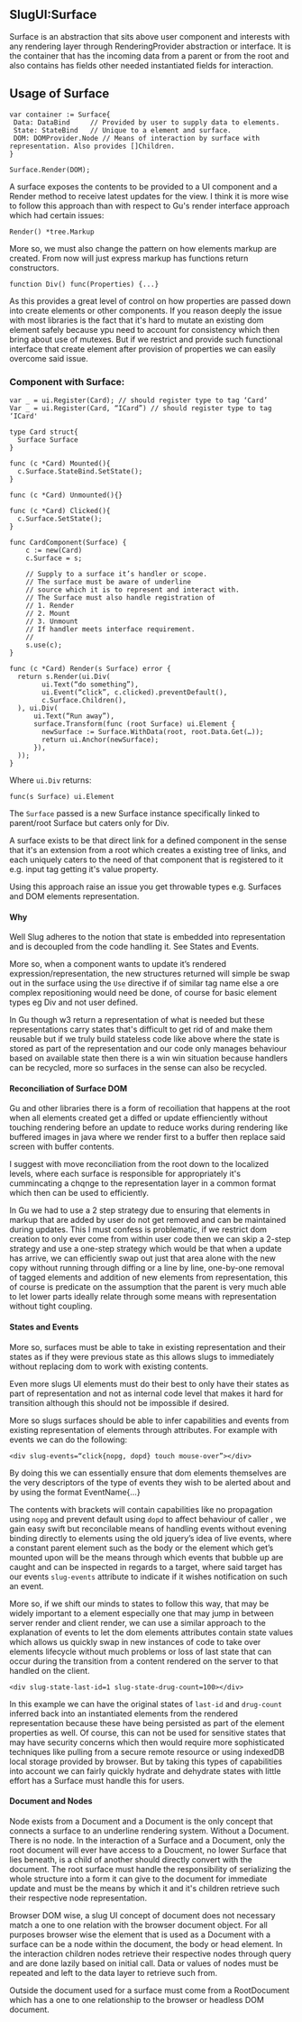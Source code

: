 SlugUI:Surface
-----------------
Surface is an abstraction that sits above user component and interests with any rendering layer through RenderingProvider abstraction or interface. It is the container that has the incoming data from a parent or from the root and also contains has fields other needed instantiated fields for interaction.


 ## Usage of Surface

```
var container := Surface{
 Data: DataBind     // Provided by user to supply data to elements.
 State: StateBind   // Unique to a element and surface.
 DOM: DOMProvider.Node // Means of interaction by surface with representation. Also provides []Children.
} 

Surface.Render(DOM);
```

A surface exposes the contents to be provided to a UI component and a Render method to receive latest updates for the view. 
I think it is more wise to follow this approach than with respect to Gu's render interface approach which had certain issues:

```
Render() *tree.Markup
```

More so, we must also change the pattern on how elements markup are created. From now will just express markup has functions return constructors. 

```
function Div() func(Properties) {...}
```

As this provides a great level of control on how properties are passed down into create elements or other components. If you reason deeply the issue with most libraries is the fact that it's hard to mutate an existing dom element safely because ypu need to account for consistency which then bring about use of mutexes. But if we restrict and provide such functional interface that create element after provision of properties we can easily overcome said issue. 

### Component with Surface: 

```
var _ = ui.Register(Card); // should register type to tag ‘Card’
Var _ = ui.Register(Card, “ICard”) // should register type to tag ‘ICard'

type Card struct{
  Surface Surface
}

func (c *Card) Mounted(){
  c.Surface.StateBind.SetState();
}

func (c *Card) Unmounted(){}

func (c *Card) Clicked(){
  c.Surface.SetState();
}

func CardComponent(Surface) {
    c := new(Card)
    c.Surface = s;
    
    // Supply to a surface it’s handler or scope.
    // The surface must be aware of underline 
    // source which it is to represent and interact with.
    // The Surface must also handle registration of
    // 1. Render
    // 2. Mount
    // 3. Unmount
    // If handler meets interface requirement.
    //
    s.use(c);
}

func (c *Card) Render(s Surface) error {
  return s.Render(ui.Div(
        ui.Text(“do something”),
        ui.Event(“click”, c.clicked).preventDefault(),
        c.Surface.Children(),
  ), ui.Div(
      ui.Text(“Run away”),
      surface.Transform(func (root Surface) ui.Element {
        newSurface := Surface.WithData(root, root.Data.Get(…));
        return ui.Anchor(newSurface);
      }),
  ));
}
```

Where `ui.Div` returns:

```
func(s Surface) ui.Element
```

The `Surface` passed is a new Surface instance specifically linked to parent/root Surface but caters only for Div.

A surface exists to be that direct link for a defined component in the sense that it's an extension from a root which creates a existing tree of links, and each uniquely caters to the need of that component that is registered to it e.g. input tag getting it's value property. 

Using this approach raise an issue you get throwable types e.g. Surfaces and DOM elements representation. 

#### Why
Well Slug adheres to the notion that state is embedded into representation and is decoupled from the code handling it. See States and Events.

More so, when a component wants to update it’s rendered expression/representation, the new structures returned will simple be swap out in the surface using the `Use` directive if  of similar tag name else a ore complex repositioning would need be done, of course for basic element types eg Div and not user defined.

In Gu though w3 return a representation of what is needed but these representations carry states that's difficult to get rid of and make them reusable but if we truly build stateless code like above where the state is stored as part of the representation and our code only manages behaviour based on available state then there is a win win situation because handlers can be recycled, more so surfaces in the sense can also be recycled.

#### Reconciliation of Surface DOM
Gu and other libraries there is a form of recoiliation that happens at the root when all elements created get a diffed or update effienciently without touching rendering before an update to reduce works during rendering like buffered images in java where we render first to a buffer then replace said screen with buffer contents.

I suggest with move reconciliation from the root down to the localized levels, where each surface is responsible for appropriately it's cummincating a chqnge to the representation layer in a common format which then can be used to efficiently. 

In Gu we  had to use a 2 step strategy due to ensuring that elements in markup that are added by user do not get removed and can be maintained during updates. This I must confess is problematic, if we restrict dom creation to only ever come from within user code then we can skip a 2-step strategy and use a one-step strategy which would be that when a update has arrive, we can efficiently swap out just that area alone with the new copy without running through diffing or a line by line, one-by-one removal of tagged elements and addition of  new elements from representation, this of course is predicate on the assumption that the parent is very much able to let lower parts ideally relate through some means with representation without tight coupling.

#### States and Events
More so, surfaces must be able to take in existing representation and their states as if they were previous state as this allows slugs to immediately without replacing dom to work with existing contents.

Even more slugs UI elements must do their best to only have their states as part of representation and not as internal code level that makes it hard for transition although this should not be impossible if desired.

More so slugs surfaces should be able to infer capabilities and events from existing representation of elements through attributes. For example with events we can do the following:

```
<div slug-events=“click{nopg, dopd} touch mouse-over”></div>
```

By doing this we can essentially ensure that dom elements themselves are the very descriptors of the type of events they wish to be alerted about and by using the format 
EventName{...}

The contents with brackets will contain capabilities like no propagation using `nopg` and prevent default using `dopd` to affect behaviour of caller , we gain easy swift but reconcilable means of handling events without evening binding directly to elements using the old jquery’s idea of live events, where a constant parent element such as the body or the element which get’s mounted upon will be the means through which events that bubble up are caught and can be inspected in regards to a target, where said target has our events `slug-events` attribute to indicate if it wishes notification on such an event.

More so, if we shift our minds to states to follow this way, that may be widely important to a element especially one that may jump in between server render and client render, we can use a similar approach to the explanation of events to let the dom elements attributes contain state values which allows us quickly swap in new instances of code to take over elements lifecycle without much problems  or  loss of last state that can occur during the transition from a content rendered on the server to that handled on the client.

```
<div slug-state-last-id=1 slug-state-drug-count=100></div>
```

In this example we can have the original states of `last-id` and `drug-count` inferred back into an instantiated elements from the rendered representation because these have being persisted as part of the element properties as well. Of course, this can not be used for sensitive states that may have security concerns which then would require more sophisticated techniques like pulling from a secure remote resource or using indexedDB local storage provided by browser. But by taking this types of capabilities into account we can fairly quickly hydrate and dehydrate states with little effort has a Surface must handle this for users.

#### Document and Nodes
Node exists from a Document and a Document is the only concept that connects a surface to an underline rendering system. Without a Document. There is no node. In the interaction of a Surface and a Document, only the root document will ever have access to a Doucment, no lower Surface that lies beneath, is a child of another should directly convert with the document. The root surface must handle the responsibility of serializing the whole structure into a form it can give to the document for immediate update and must be the means by which it and it's children retrieve such their respective node representation.

Browser DOM wise, a slug UI concept of document does not necessary match a one to one relation with the browser document object. For all purposes browser wise the element that is used as a Document with a surface can be a node within the document, the body or head element. In the interaction children nodes retrieve their respective nodes through query and are done lazily based on initial call. Data or values of nodes must be repeated and left to the data layer to retrieve such from.

Outside the document used for a surface must come from a RootDocument which has a one to one relationship to the browser or headless DOM document.
